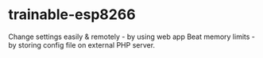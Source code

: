 # trainable-esp8266
Change settings easily & remotely - by using web app
Beat memory limits - by storing config file on external PHP server.
